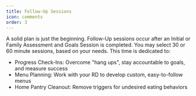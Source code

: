 ```yaml
---
title: Follow-Up Sessions
icon: comments
order: 3
---
```


A solid plan is just the beginning. Follow-Up sessions occur after an Initial or Family Assessment and Goals Session is completed. You may select 30 or 60 minute sessions, based on your needs. This time is dedicated to:

* Progress Check-Ins: Overcome "hang ups", stay accountable to goals, and measure success
* Menu Planning: Work with your RD to develop custom, easy-to-follow menus
* Home Pantry Cleanout: Remove triggers for undesired eating behaviors
